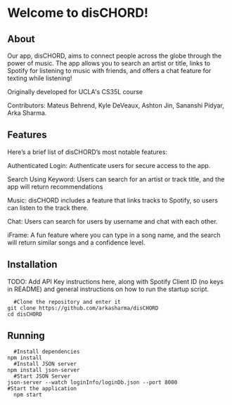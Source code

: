 # Welcome to disCHORD!

## About

Our app, disCHORD, aims to connect people across the globe through the power of music. The app allows you to search an artist or title, links to Spotify for listening to music with friends, and offers a chat feature for texting while listening!

Originally developed for UCLA's CS35L course

Contributors: Mateus Behrend, Kyle DeVeaux, Ashton Jin, Sananshi Pidyar, Arka Sharma.

## Features

Here’s a brief list of disCHORD’s most notable features:

Authenticated Login: Authenticate users for secure access to the app.

Search Using Keyword: Users can search for an artist or track title, and the app will return recommendations

Music: disCHORD includes a feature that links tracks to Spotify, so users can listen to the track there.

Chat: Users can search for users by username and chat with each other.

iFrame: A fun feature where you can type in a song name, and the search will return similar songs and a confidence level.

## Installation
TODO: Add API Key instructions here, along with Spotify Client ID (no keys in README) and general instructions on how to run the startup script. 
```
  #Clone the repository and enter it
git clone https://github.com/arkasharma/disCHORD
cd disCHORD
```

## Running

```
  #Install dependencies
npm install
  #Install JSON server
npm install json-server
  #Start JSON Server
json-server --watch loginInfo/loginDb.json --port 8000
#Start the application
  npm start
```
